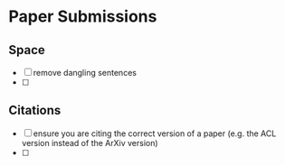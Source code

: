 # Paper Submissions



## Space

- [ ] remove dangling sentences
- [ ]


## Citations

- [ ] ensure you are citing the correct version of a paper (e.g. the ACL version instead of the ArXiv version)
- [ ] 
